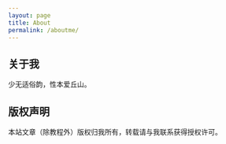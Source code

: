 ```yaml
---
layout: page
title: About
permalink: /aboutme/
---
```


## 关于我
少无适俗韵，性本爱丘山。



## 版权声明


本站文章（除教程外）版权归我所有，转载请与我联系获得授权许可。
